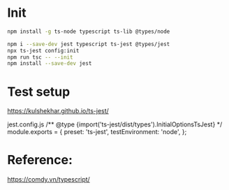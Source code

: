 # Init
```bash
npm install -g ts-node typescript ts-lib @types/node

npm i --save-dev jest typescript ts-jest @types/jest
npx ts-jest config:init
npm run tsc -- --init 
npm install --save-dev jest
```

# Test setup
https://kulshekhar.github.io/ts-jest/

jest.config.js
/** @type {import('ts-jest/dist/types').InitialOptionsTsJest} */
module.exports = {
  preset: 'ts-jest',
  testEnvironment: 'node',
};

# Reference: 
https://comdy.vn/typescript/